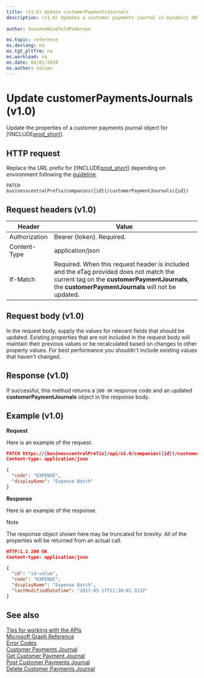 ```yaml
---
title: (v1.0) Update customerPaymentsJournals
description: (v1.0) Updates a customer payments journal in Dynamics 365 Business Central.
 
author: SusanneWindfeldPedersen

ms.topic: reference
ms.devlang: na
ms.tgt_pltfrm: na
ms.workload: na
ms.date: 04/01/2019
ms.author: solsen
---
```


# Update customerPaymentsJournals (v1.0)
Update the properties of a customer payments journal object for [!INCLUDE[prod_short](../../../includes/prod_short.md)].

## HTTP request
Replace the URL prefix for [!INCLUDE[prod_short](../../../includes/prod_short.md)] depending on environment following the [guideline](../../v1.0/endpoints-apis-for-dynamics.md).

```
PATCH businesscentralPrefix/companies({id})/customerPaymentJournals({id})
```

## Request headers (v1.0)

|Header|Value|
|------|-----|
|Authorization |Bearer {token}. Required.|
|Content-Type  |application/json|
|If-Match      |Required. When this request header is included and the eTag provided does not match the current tag on the **customerPaymentJournals**, the **customerPaymentJournals** will not be updated. |

## Request body (v1.0)
In the request body, supply the values for relevant fields that should be updated. Existing properties that are not included in the request body will maintain their previous values or be recalculated based on changes to other property values. For best performance you shouldn't include existing values that haven't changed.

## Response (v1.0)
If successful, this method returns a ```200 OK``` response code and an updated **customerPaymentJournals** object in the response body.

## Example (v1.0)

**Request**

Here is an example of the request.

```json
PATCH https://{businesscentralPrefix}/api/v1.0/companies({id})/customerPaymentJournals({id})
Content-type: application/json

{
  "code": "EXPENSE",
  "displayName": "Expense Batch"
}
```

**Response**

Here is an example of the response. 

> [!NOTE]  
> The response object shown here may be truncated for brevity. All of the properties will be returned from an actual call.

```json
HTTP/1.1 200 OK
Content-type: application/json

{
  "id": "id-value",
  "code": "EXPENSE",
  "displayName": "Expense Batch",
  "lastModifiedDateTime": "2017-05-17T11:30:01.313Z"
}
```

## See also
[Tips for working with the APIs](../../../developer/devenv-connect-apps-tips.md)  
[Microsoft Graph Reference](../api/dynamics_graph_reference.md)  
[Error Codes](../dynamics_error_codes.md)  
[Customer Payments Journal](../resources/dynamics_customerpaymentsjournal.md)  
[Get Customer Payment Journal](dynamics_customerpaymentsjournal_get.md)  
[Post Customer Payments Journal](dynamics_create_customerpaymentsjournal.md)  
[Delete Customer Payments Journal](dynamics_customerpaymentsjournal_delete.md)  
